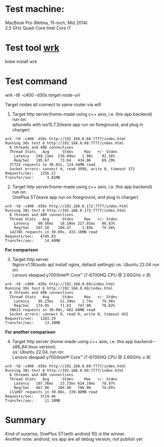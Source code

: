 # Test machine:

MacBook Pro (Retina, 15-inch, Mid 2014)  
2.5 GHz Quad-Core Intel Core i7

# Test tool [wrk](https://github.com/wg/wrk)

brew install wrk

# Test command

wrk -t8 -c400 -d30s *target-node-url*  

Target nodes all connect to same router via wifi

1. Target http server(home-made using c++ asio, i.e. this app backend) run on:  
iphone6s with ios15.7.3(leave app run on foreground, and plug in charger)

```
wrk -t8 -c400 -d30s http://192.168.0.68:7777/index.html
Running 30s test @ http://192.168.0.68:7777/index.html
  8 threads and 400 connections
  Thread Stats   Avg      Stdev     Max   +/- Stdev
    Latency   248.11ms  230.49ms   1.98s    92.16%
    Req/Sec   195.67     73.64   434.00     69.29%
  37724 requests in 30.03s, 114.44MB read
  Socket errors: connect 0, read 3998, write 0, timeout 372
Requests/sec:   1256.21
Transfer/sec:      3.81MB
```


2. Target http server(home-made using c++ asio, i.e. this app backend) run on:  
OnePlus 5T(leave app run on foreground, and plug in charger)

```
wrk -t8 -c400 -d30s http://192.168.0.172:7777/index.html
Running 30s test @ http://192.168.0.172:7777/index.html
  8 threads and 400 connections
  Thread Stats   Avg      Stdev     Max   +/- Stdev
    Latency    80.56ms   18.10ms 217.91ms   86.83%
    Req/Sec   597.38    109.57     1.03k    79.56%
  142785 requests in 30.09s, 433.16MB read
Requests/sec:   4745.83
Transfer/sec:     14.40MB
```

**For comparison**

3. Target http server  
Nginx:v1.18(sudo apt install nginx, default settings) os: Ubuntu 22.04 run on:  
Lenovo ideapad y700(Intel® Core™ i7-6700HQ CPU @ 2.60GHz × 8)

```
wrk -t8 -c400 -d30s http://192.168.0.69/index.html
Running 30s test @ http://192.168.0.69/index.html
  8 threads and 400 connections
  Thread Stats   Avg      Stdev     Max   +/- Stdev
    Latency    95.23ms   51.39ms   1.74s    79.56%
    Req/Sec   174.05     71.63   747.00     70.82%
  38613 requests in 30.09s, 402.88MB read
  Socket errors: connect 0, read 0, write 0, timeout 452
Requests/sec:   1283.29
Transfer/sec:     13.39MB
```

**For another comparison**

4. Target http server (home-made using c++ asio, i.e. this app backend--x86_64 linux version)  
os: Ubuntu 22.04. run on:  
Lenovo ideapad y700(Intel® Core™ i7-6700HQ CPU @ 2.60GHz × 8)

```
wrk -t8 -c400 -d30s http://192.168.0.69:7777/index.html
Running 30s test @ http://192.168.0.69:7777/index.html
  8 threads and 400 connections
  Thread Stats   Avg      Stdev     Max   +/- Stdev
    Latency   107.36ms   23.73ms 624.19ms   78.97%
    Req/Sec   467.96    104.90   780.00     74.05%
  111897 requests in 30.08s, 339.98MB read
Requests/sec:   3719.46
Transfer/sec:     11.30MB
```

# Summary

Kind of surprise, OnePlus 5T(with android 10) is the winner.  
Another note: android, ios app are all debug version, not publish yet